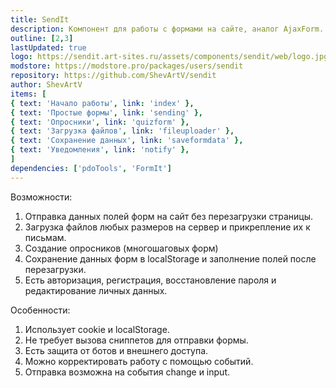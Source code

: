 ```yaml
---
title: SendIt
description: Компонент для работы с формами на сайте, аналог AjaxForm.
outline: [2,3]
lastUpdated: true
logo: https://sendit.art-sites.ru/assets/components/sendit/web/logo.jpg
modstore: https://modstore.pro/packages/users/sendit
repository: https://github.com/ShevArtV/sendit
author: ShevArtV
items: [
{ text: 'Начало работы', link: 'index' },
{ text: 'Простые формы', link: 'sending' },
{ text: 'Опросники', link: 'quizform' },
{ text: 'Загрузка файлов', link: 'fileuploader' },
{ text: 'Сохранение данных', link: 'saveformdata' },
{ text: 'Уведомления', link: 'notify' },
]
dependencies: ['pdoTools', 'FormIt']
---
```


Возможности:

1. Отправка данных полей форм на сайт без перезагрузки страницы.
2. Загрузка файлов любых размеров на сервер и прикрепление их к письмам.
3. Создание опросников (многошаговых форм)
4. Сохранение данных форм в localStorage и заполнение полей после перезагрузки.
5. Есть авторизация, регистрация, восстановление пароля и редактирование личных данных.

Особенности:

1. Использует cookie и localStorage.
2. Не требует вызова сниппетов для отправки формы.
3. Есть защита от ботов и внешнего доступа.
4. Можно корректировать работу с помощью событий.
5. Отправка возможна на события change и input.
